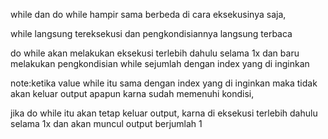 while dan do while hampir sama berbeda di cara eksekusinya saja,

while langsung tereksekusi dan pengkondisiannya langsung terbaca  

do while akan melakukan eksekusi terlebih dahulu selama 1x dan baru melakukan pengkondisian while sejumlah dengan index yang di inginkan 


note:ketika value while itu sama dengan index yang di inginkan maka tidak akan keluar output apapun karna sudah memenuhi kondisi,

jika do while itu akan tetap keluar output, karna di eksekusi terlebih dahulu selama 1x dan akan muncul output berjumlah 1 